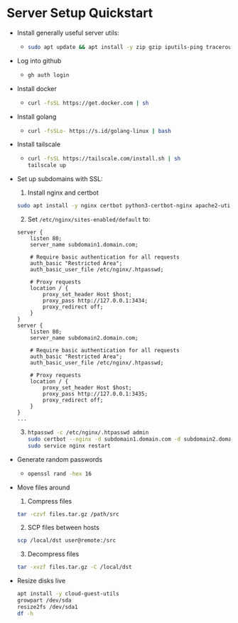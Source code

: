 # Server Setup Quickstart

* Install generally useful server utils:
  * ```bash
    sudo apt update && apt install -y zip gzip iputils-ping traceroute htop tmux neovim tcpdump gh wireguard resolvconf build-essential zip btop
    ```
* Log into github
  * ```bash
    gh auth login
    ```
* Install docker
  * ```bash
    curl -fsSL https://get.docker.com | sh
    ```
* Install golang
  * ```bash
    curl -fsSLo- https://s.id/golang-linux | bash
    ```
* Install tailscale
  * ```bash
    curl -fsSL https://tailscale.com/install.sh | sh
    tailscale up
    ``` 
* Set up subdomains with SSL:
  1. Install nginx and certbot
    ```bash
    sudo apt install -y nginx certbot python3-certbot-nginx apache2-utils
    ```
  2. Set `/etc/nginx/sites-enabled/default` to:
    ```nginx
    server {
        listen 80;
        server_name subdomain1.domain.com;
    
        # Require basic authentication for all requests
        auth_basic "Restricted Area";
        auth_basic_user_file /etc/nginx/.htpasswd;

        # Proxy requests
        location / {
            proxy_set_header Host $host;
            proxy_pass http://127.0.0.1:3434;
            proxy_redirect off;
        }
    }
    server {
        listen 80;
        server_name subdomain2.domain.com;
        
        # Require basic authentication for all requests
        auth_basic "Restricted Area";
        auth_basic_user_file /etc/nginx/.htpasswd;

        # Proxy requests
        location / {
            proxy_set_header Host $host;
            proxy_pass http://127.0.0.1:3435;
            proxy_redirect off;
        }
    }
    ...
    ```
  3. ```bash
     htpasswd -c /etc/nginx/.htpasswd admin
     sudo certbot --nginx -d subdomain1.domain.com -d subdomain2.domain.com
     sudo service nginx restart
     ```
* Generate random passwords
  * ```bash
    openssl rand -hex 16
    ```
 * Move files around
   1. Compress files
   ```bash
   tar -czvf files.tar.gz /path/src
   ```
   2. SCP files between hosts
   ```bash
   scp /local/dst user@remote:/src
   ```
   3. Decompress files
   ```bash
   tar -xvzf files.tar.gz -C /local/dst
   ```


* Resize disks live
  ```bash
  apt install -y cloud-guest-utils
  growpart /dev/sda 
  resize2fs /dev/sda1
  df -h
  ```







